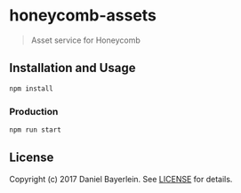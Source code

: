 # honeycomb-assets

> Asset service for Honeycomb

## Installation and Usage

```bash
npm install
```

### Production

```bash
npm run start
```

## License

Copyright (c) 2017 Daniel Bayerlein. See [LICENSE](../../LICENSE.md) for details.
